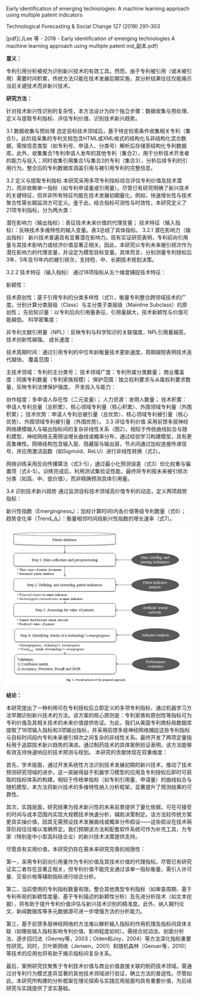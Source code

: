 Early identification of emerging technologies: A machine learning approach  using multiple patent indicators

Technological Forecasting & Social Change 127 (2018) 291–303

[pdf](./Lee 等 - 2018 - Early identification of emerging technologies A machine learning approach using multiple patent ind_副本.pdf)  

**意义：**  

专利引用分析被视为识别新兴技术的有效工具。然而，由于专利被引用（或未被引用）需要时间积累，传统方法只能在技术发展后期实施，其分析结果往往仅能揭示当前关键技术而非新兴技术。



**研究方法：**

针对技术新兴性识别的复杂性，本方法设计为四个独立步骤：数据收集与预处理、定义与提取专利指标、评估专利价值、识别技术新兴趋势。

3.1 数据收集与预处理
选定目标技术领域后，基于特定检索条件收集相关专利（集合1）。此阶段采集的专利文档包含HTML或XML格式的结构化与非结构化混合数据，需按信息类型（如专利号、申请人、分类号）解析后存储至结构化专利数据库。此外，收集集合1专利申请人发布的其他专利（集合2），用于分析技术开发者的能力与投入；同时收集引用集合1与集合2的专利（集合3），分析后续专利的引用行为。整合后的专利数据库涵盖引用与被引用专利的完整信息。

3.2 定义与提取专利指标
本研究采用多项专利指标综合评估专利价值及技术潜力，而非依赖单一指标（如专利申请量或引用量）。尽管已有研究明确了新兴技术的关键特征，但并非所有特征均能在技术发展初期量化。例如，快速增长性与技术聚合性需长期监测方可定义。鉴于此，结合指标可测性与时效性，本研究定义了21项专利指标，分为两大类：

潜在影响力（输出指标）：表征技术未来价值的代理变量；
技术特征（输入指标）：反映技术多维特性的输入变量。表3总结了具体指标。
3.2.1 潜在影响力（输出指标）
新兴技术普遍具有显著潜在影响力。现有实证研究表明，专利前向引用量与其技术影响力或经济价值显著正相关。因此，本研究以专利未来被引频次作为潜在影响力的代理变量，并设定为模型目标变量。具体而言，分别测量专利授权后3年、5年及10年内的被引频次，支持短、中、长期技术规划决策。

3.2.2 技术特征（输入指标）
通过18项指标从五个维度捕捉技术特征：

新颖性：

技术原创性：基于引用专利的分类多样性（式1），衡量专利整合跨领域技术的广度。分别计算分类层级（Class）与主分类子类层级（Mainline Subclass）的原创性；
先验知识量：以专利后向引用量表征，引用量越大，技术新颖性与价值可能越低。
科学密集度：

非专利文献引用量（NPL）：反映专利与科学知识的关联强度，NPL引用量越高，技术创新性越强。
成长速度：

技术周期时间：通过引用专利的中位年龄衡量技术更新速度，周期越短表明技术迭代越快。
覆盖范围：

主技术领域：专利的主分类号；
技术领域广度：专利所属分类数量；
商业覆盖度：同族专利数量（专利家族规模）；
保护范围：独立权利要求与从属权利要求数量，反映专利法律保护强度。
开发投入与能力：

协作程度：多申请人存在性（二元变量）；
人力资源：发明人数量；
技术积累：申请人专利总量（总积累）、核心领域专利量（核心积累）、外围领域专利量（外围积累）；
技术优势：申请人专利总被引量（总优势）、核心领域专利被引量（核心优势）、外围领域专利被引量（外围优势）。
3.3 评估专利价值
采用前馈多层神经网络建模输入与输出指标间的复杂非线性关系（图2）。相较于传统曲线拟合与随机模型，神经网络无需预设增长曲线或概率分布，通过经验学习构建模型，具有更高鲁棒性。网络结构包含输入层、隐藏层与输出层，节点间通过加权连接传递信号，并应用激活函数（如Sigmoid、ReLU）进行非线性转换（式2）。

网络训练采用反向传播算法（式3-5），通过最小化预测误差（式3）优化权重与偏置项（式4-5）。训练完成后，利用测试集验证性能，最终将专利按未来被引频次分类（如高、中、低价值），而非精确预测具体引用量。

3.4 识别技术新兴趋势
通过监测目标技术领域高价值专利的动态，定义两项趋势指标：

新兴性指数（Emergingnessₜ）：加权计算时间t内各价值等级专利数量（式6）；
趋势变化率（Trendₜ,Δₜ）：衡量相邻时间段新兴性指数的增长速率（式7）。

![截屏2025-03-24 17.14.11.png](%E6%88%AA%E5%B1%8F2025-03-24%2017.14.11.png)

**结论：** 

本研究提出了一种利用可在专利授权后立即定义的多项专利指标、通过机器学习方法早期识别新兴技术的方法。该方案的核心原则是：专利家族和原创性等指标可为专利价值及其相关技术的未来价值提供佐证。为此，我们从美国专利商标局数据库提取了18项输入指标和3项输出指标，并采用前馈多层神经网络捕捉这些专利指标与目标时间段内专利未来被引频次之间复杂的非线性关系。最终开发了两项定量指标用于追踪技术新兴趋势的演进。通过制药技术的具体案例验证表明，该方法能够有效支持快速响应的技术预测与规划。
本研究的贡献体现在双重维度：

首先，学术层面，通过开发系统性方法识别技术发展初期的新兴技术，推动了技术预测研究领域的进步。这一突破得益于机器学习模型的应用及专利授权后即时可获取的指标体系的构建。相较于传统单指标（如专利引用量、申请量）的曲线拟合与随机模型，本方法将新兴技术的多维特性纳入分析框架，显著提升了预测结果的可靠性。

其次，实践层面，研究结果为技术新兴性的未来前景提供了量化依据，可在可接受的时间与成本范围内实现大规模技术快速分析，辅助决策制定。该方法较传统方案更具实操价值，因其无需预设技术发展曲线或概率分布假设——这些假设在技术萌芽阶段往往难以准确界定。我们预期该方法和配套软件系统可作为补充工具，为专家（特别是中小型高科技企业）的新兴技术决策提供支持。

尽管具有实用价值，本研究仍存在需未来研究完善的局限性：

第一，采用专利前向引用量作为专利价值及其技术价值的代理指标。尽管已有研究证实二者存在显著正相关，但专利价值不能完全通过该单一指标衡量，需引入许可量、交易价格等辅助指标进行综合分析。

第二，当前使用的专利指标数量有限。整合其他类型专利指标（如审查周期、基于专利布局的新颖性度量、基于专利描述的新颖性分析）及先进分析技术（如文本挖掘），将有助于提升专利价值评估与新兴技术识别的精准度。此外，纳入期刊论文、新闻数据库等多元数据源可进一步增强方法的分析能力。

第三，基于前馈多层神经网络的方法难以解析输入指标的作用机理及指标间具体关联（如哪些输入指标影响专利价值、影响程度如何）。需结合扰动法、剖面分析法、逐步回归法（Gevrey等，2003；Olden和Joy，2004）等方法深化指标重要性研究。同时，贝叶斯网络（Jensen，2001）和随机森林（Genuer等，2010）等技术的应用也将有助于揭示指标间复杂关系。

最后，案例研究仅聚焦于专利技术价值与商业价值直接关联的制药技术领域。需通过对专利行为模式差异显著的其他技术领域进行验证，确立方法的普适性。尽管如此，本研究所构建的分析框架在理论探索与实践应用层面均具有重要价值，为后续研究与实践提供了坚实基础。